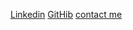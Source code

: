 ---
---
[Linkedin](https://www.linkedin.com/in/steven-lalewicz-5b586649)
[GitHib](https://github.com/StevenLwcz)
[contact me](mailto:StevenLwcz1@virginmedia.com)
